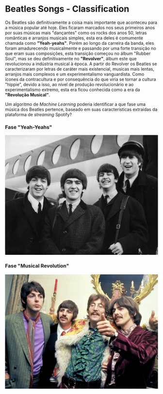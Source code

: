 # Beatles Songs - Classification

Os Beatles são definitivamente a coisa mais importante que aconteceu para a música popular até hoje. Eles ficaram marcados nos seus primeiros anos por suas músicas mais "dançantes" como os rocks dos anos 50, letras românticas e arranjos musicais simples, esta era deles é comumente chamada como **"Yeah-yeahs"**. 
Porém ao longo da carreira da banda, eles foram amadurecendo musicalmente e passando por uma forte transição no que eram suas composições, esta transição começou no álbum "Rubber Soul", mas se deu definitivamente no **"Revolver"**, álbum este que revolucionou a indústria musical à época. A partir do Revolver os Beatles se caracterizaram por letras de caráter mais existencial, musicas mais lentas, arranjos mais complexos e um experimentalismo vanguardista. Como ícones da contracultura e por consequência do que viria se tornar a cultura "hippie", devido a isso, ao nível de produção revolucionário e ao experimentalismo extremo, esta era ficou conhecida como a era da **"Revolução Musical"**.

Um algoritmo de *Machine Learning* poderia identificar a que fase uma música dos Beatles pertence, baseado em suas características extraídas da plataforma de *streaming* Spotify?

###  Fase "Yeah-Yeahs"
<img src="assets/yeah.jpg" alt="drawing" width="600" height=auto/>

### Fase "Musical Revolution"
<img src="assets/hippie.jpg" alt="drawing" width="600" height=auto/>
